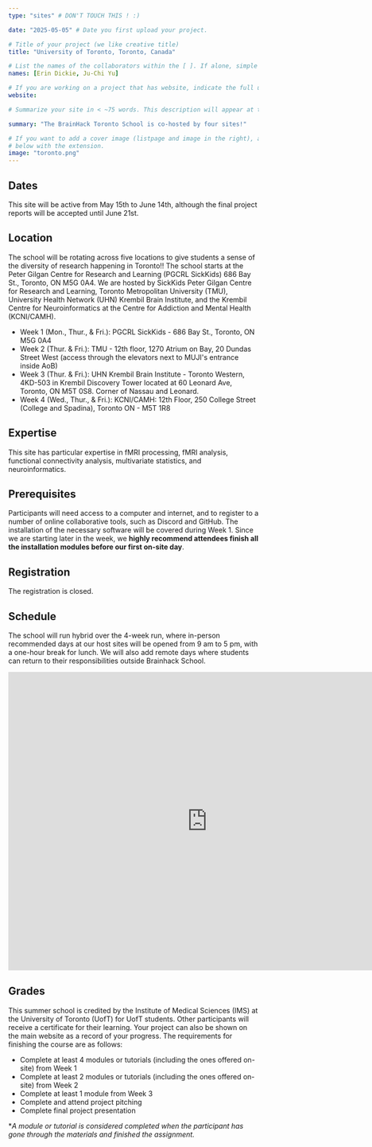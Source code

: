 ```yaml
---
type: "sites" # DON'T TOUCH THIS ! :)

date: "2025-05-05" # Date you first upload your project.

# Title of your project (we like creative title)
title: "University of Toronto, Toronto, Canada"

# List the names of the collaborators within the [ ]. If alone, simple put your name within []
names: [Erin Dickie, Ju-Chi Yu]

# If you are working on a project that has website, indicate the full url including "https://" below or leave it empty.
website:

# Summarize your site in < ~75 words. This description will appear at the top of your page and on the list page with other sites..

summary: "The BrainHack Toronto School is co-hosted by four sites!"

# If you want to add a cover image (listpage and image in the right), add it to your directory and indicate the name
# below with the extension.
image: "toronto.png"
---
```


## Dates
This site will be active from May 15th to June 14th, although the final project reports will be accepted until June 21st.

## Location
The school will be rotating across five locations to give students a sense of the diversity of research happening in Toronto!! The school starts at the Peter Gilgan Centre for Research and Learning (PGCRL SickKids) 686 Bay St., Toronto, ON M5G 0A4. We are hosted by SickKids Peter Gilgan Centre for Research and Learning, Toronto Metropolitan University (TMU), University Health Network (UHN) Krembil Brain Institute, and the Krembil Centre for Neuroinformatics at the Centre for Addiction and Mental Health (KCNI/CAMH). 

+ Week 1 (Mon., Thur., & Fri.): PGCRL SickKids - 686 Bay St., Toronto, ON M5G 0A4
+ Week 2 (Thur. & Fri.): TMU - 12th floor, 1270 Atrium on Bay, 20 Dundas Street West (access through the elevators next to MUJI's entrance inside AoB)
+ Week 3 (Thur. & Fri.): UHN Krembil Brain Institute - Toronto Western, 4KD-503 in Krembil Discovery Tower located at 60 Leonard Ave, Toronto, ON M5T 0S8. Corner of Nassau and Leonard. 
+ Week 4 (Wed., Thur., & Fri.): KCNI/CAMH: 12th Floor, 250 College Street (College and Spadina), Toronto ON - M5T 1R8

## Expertise
This site has particular expertise in fMRI processing, fMRI analysis, functional connectivity analysis, multivariate statistics, and neuroinformatics.

## Prerequisites
Participants will need access to a computer and internet, and to register to a number of online collaborative tools, such as Discord and GitHub. The installation of the necessary software will be covered during Week 1. Since we are starting later in the week, we **highly recommend attendees finish all the installation modules before our first on-site day**.

## Registration
The registration is closed.

## Schedule
The school will run hybrid over the 4-week run, where in-person recommended days at our host sites will be opened from 9 am to 5 pm, with a one-hour break for lunch. We will also add remote days where students can return to their responsibilities outside Brainhack School.

<iframe src="https://calendar.google.com/calendar/u/0?cid=ODRlODM1NDFiNDRkMGM1ZWVkNjU2NDdlYzVhZDVkNzQ1YTI3NzMwY2U0YzhhMDlkMjMxNTBiY2JiYWVhMGQwZEBncm91cC5jYWxlbmRhci5nb29nbGUuY29t" style="border: 0" width="800" height="600" frameborder="0" scrolling="no"></iframe>

## Grades
This summer school is credited by the Institute of Medical Sciences (IMS) at the University of Toronto (UofT) for UofT students. Other participants will receive a certificate for their learning. Your project can also be shown on the main website as a record of your progress. The requirements for finishing the course are as follows:

+ Complete at least 4 modules or tutorials (including the ones offered on-site) from Week 1
+ Complete at least 2 modules or tutorials (including the ones offered on-site) from Week 2
+ Complete at least 1 module from Week 3
+ Complete and attend project pitching
+ Complete final project presentation

**A module or tutorial is considered completed when the participant has gone through the materials and finished the assignment.* 
